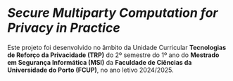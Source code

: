 # *Secure Multiparty Computation for Privacy in Practice*

Este projeto foi desenvolvido no âmbito da Unidade Curricular **Tecnologias de Reforço da Privacidade (TRP)** do 2º semestre do 1º ano do **Mestrado em Segurança Informática (MSI)** da **Faculdade de Ciências da Universidade do Porto (FCUP)**, no ano letivo 2024/2025.
